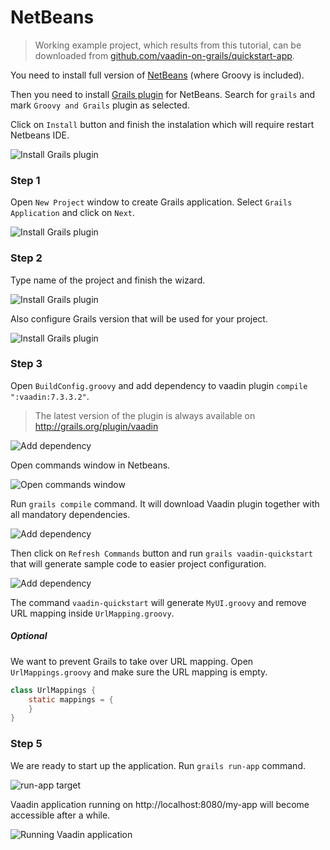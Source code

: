 # NetBeans

> Working example project, which results from this tutorial, can be downloaded from [github.com/vaadin-on-grails/quickstart-app](https://github.com/vaadin-on-grails/quickstart-app).

You need to install full version of [NetBeans](https://netbeans.org/downloads/index.html) (where Groovy is included).

Then you need to install [Grails plugin](https://netbeans.org/kb/docs/web/grails-quickstart.html) for NetBeans. Search for `grails` and mark `Groovy and Grails` plugin as selected.

Click on `Install` button and finish the instalation which will require restart Netbeans IDE.

![Install Grails plugin](http://vaadinongrails.com/book/1_5_plugin.png)

### Step 1

Open `New Project` window to create Grails application. Select `Grails Application` and click on `Next`.

![Install Grails plugin](http://vaadinongrails.com/book/1_5_create_project.png)

### Step 2

Type name of the project and finish the wizard.

![Install Grails plugin](http://vaadinongrails.com/book/1_5_project_name.png)

Also configure Grails version that will be used for your project.

![Install Grails plugin](http://vaadinongrails.com/book/1_5_grails.png)

### Step 3

Open `BuildConfig.groovy` and add dependency to vaadin plugin `compile ":vaadin:7.3.3.2"`.

> The latest version of the plugin is always available on http://grails.org/plugin/vaadin

![Add dependency](http://vaadinongrails.com/book/1_5_buildconfig.png)

Open commands window in Netbeans.

![Open commands window](http://vaadinongrails.com/book/1_5_open-grails.png)

Run `grails compile` command. It will download Vaadin plugin together with all mandatory dependencies.

![Add dependency](http://vaadinongrails.com/book/1_5_run-compile.png)

Then click on `Refresh Commands` button and run `grails vaadin-quickstart`  that will generate sample code to easier project configuration.

![Add dependency](http://vaadinongrails.com/book/1_5_run-quickstart.png)

The command `vaadin-quickstart` will generate `MyUI.groovy` and remove URL mapping inside `UrlMapping.groovy`.


##### Optional

We want to prevent Grails to take over URL mapping. Open `UrlMappings.groovy` and make sure the URL mapping is empty.

```java
class UrlMappings {
    static mappings = {
    }
}
```

### Step 5

We are ready to start up the application. Run `grails run-app` command.

![run-app target](http://vaadinongrails.com/book/1_5_run_app.png)

Vaadin application running on http://localhost:8080/my-app will become accessible after a while.

![Running Vaadin application](http://vaadinongrails.com/book/1_1_run_app.png)
